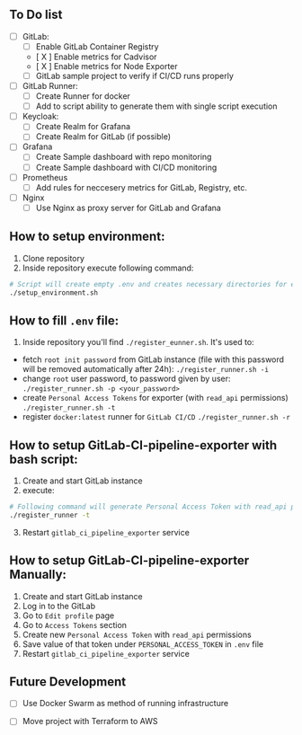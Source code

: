 ## To Do list
- [ ] GitLab:
    - [ ] Enable GitLab Container Registry
    - [ X ] Enable metrics for Cadvisor
    - [ X ] Enable metrics for Node Exporter
    - [ ] GitLab sample project to verify if CI/CD runs properly
- [ ] GitLab Runner:
    - [ ] Create Runner for docker
    - [ ] Add to script ability to generate them with single script execution
- [ ] Keycloak:
    - [ ] Create Realm for Grafana
    - [ ] Create Realm for GitLab (if possible)
- [ ] Grafana
    - [ ] Create Sample dashboard with repo monitoring
    - [ ] Create Sample dashboard with CI/CD monitoring
- [ ] Prometheus
    - [ ] Add rules for neccesery metrics for GitLab, Registry, etc.
- [ ] Nginx
    - [ ] Use Nginx as proxy server for GitLab and Grafana

## How to setup environment:
1. Clone repository
2. Inside repository execute following command:
```bash
# Script will create empty .env and creates necessary directories for each available service
./setup_environment.sh
```

## How to fill `.env` file:
1. Inside repository you'll find `./register_eunner.sh`. It's used to:
- fetch `root init password` from GitLab instance (file with this password will be removed automatically after 24h): `./register_runner.sh -i`
- change `root` user password, to password given by user: `./register_runner.sh -p <your_password>`
- create `Personal Access Tokens` for exporter (with `read_api` permissions) `./register_runner.sh -t`
- register `docker:latest` runner for `GitLab CI/CD` `./register_runner.sh -r`


## How to setup GitLab-CI-pipeline-exporter with bash script:
1. Create and start GitLab instance
2. execute:
```bash
# Following command will generate Personal Access Token with read_api permission and save key value to .env file
./register_runner -t
```
3. Restart `gitlab_ci_pipeline_exporter` service

## How to setup GitLab-CI-pipeline-exporter Manually:
1. Create and start GitLab instance
2. Log in to the GitLab
3. Go to `Edit profile` page
4. Go to `Access Tokens` section
5. Create new `Personal Access Token` with `read_api` permissions
6. Save value of that token under `PERSONAL_ACCESS_TOKEN` in `.env` file
7. Restart `gitlab_ci_pipeline_exporter` service


## Future Development
- [ ] Use Docker Swarm as method of running infrastructure
- [ ] Move project with Terraform to AWS


